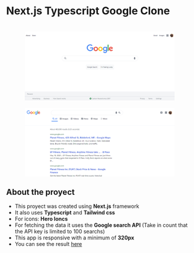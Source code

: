 # **Next.js Typescript Google Clone**

<div style="width:100%;display:flex;flex-wrap:wrap;justify-content:center">
    <img style="width:80%;margin-top:20px" src="./public/images/Google%20Main.png"/>
    <img style="width:80%;margin-top:20px" src="./public/images/SearchPage.png"/>
</div>

## **About the proyect**

- This proyect was created using **Next.js** framework
- It also uses **Typescript** and **Tailwind css**
- For icons: **Hero Ioncs**
- For fetching the data it uses the **Google search API** (Take in count that the API key is limited to 100 searchs)
- This app is responsive with a minimum of **320px**
- You can see the result [here](https://google-clone-pi-rouge.vercel.app/)
